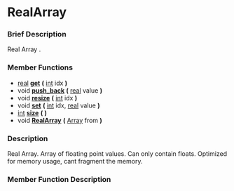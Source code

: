#  RealArray  

###  Brief Description  
Real Array .

###  Member Functions 
  * [real](class_real)  **[get](#get)**  **(** [int](class_int) idx  **)**
  * void  **[push_back](#push_back)**  **(** [real](class_real) value  **)**
  * void  **[resize](#resize)**  **(** [int](class_int) idx  **)**
  * void  **[set](#set)**  **(** [int](class_int) idx, [real](class_real) value  **)**
  * [int](class_int)  **[size](#size)**  **(** **)**
  * void  **[RealArray](#RealArray)**  **(** [Array](class_array) from  **)**

###  Description  
Real Array. Array of floating point values. Can only contain floats. Optimized for memory usage, cant fragment the memory.

###  Member Function Description  
